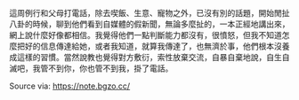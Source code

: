 這周例行和父母打電話，除去喫飯、生意、寵物之外，已沒有別的話題，開始閒扯八卦的時候，聊到他們看到自媒體的假新聞，無論多麼扯的，一本正經地講出來，網上說什麼好像都相信。我覺得他們一點判斷能力都沒有，很憤怒，但我不知道怎麼把好的信息傳達給她，或者我知道，就算我傳達了，也無濟於事，他們根本沒養成這樣的習慣。當然說教也覺得對方敷衍，索性放棄交流，自暴自棄地說，自生自滅吧，我管不到你，你也管不到我，掛了電話。

Source via: https://note.bgzo.cc/